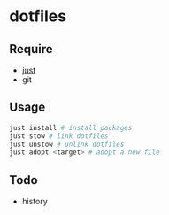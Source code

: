 # dotfiles

## Require
- [just](https://github.com/casey/just)
- git

## Usage
```sh
just install # install packages
just stow # link dotfiles
just unstow # unlink dotfiles
just adopt <target> # adopt a new file
```

## Todo
- history
